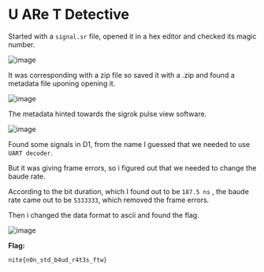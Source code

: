 
# U ARe T Detective

Started with a `signal.sr` file, opened it in a hex editor and checked its magic number.

![image](https://github.com/user-attachments/assets/19ffd6a9-c4f4-4ef0-8de7-a38dd1f356a6)

It was corresponding with a zip file so saved it with a .zip and found a metadata file uponing opening it.

![image](https://github.com/user-attachments/assets/9b26a832-9c3f-4b2a-b809-29c6954c6172)

The metadata hinted towards the sigrok pulse view software.

![image](https://github.com/user-attachments/assets/b3aefc2b-2aaf-4d27-9b30-aba5e4e08994)

Found some signals in D1, from the name I guessed that we needed to use `UART decoder`.

But it was giving frame errors, so i figured out that we needed to change the baude rate.

According to the bit duration, which I found out to be `187.5 ns` , the baude rate came out to be `5333333`, which removed the frame errors.

Then i changed the data format to ascii and found the flag.

![image](https://github.com/user-attachments/assets/26592339-7217-4966-9d18-0f9b34d4a38c)


**Flag:**

```
nite{n0n_std_b4ud_r4t3s_ftw}
```
